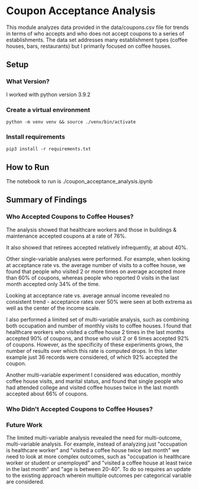 # Coupon Acceptance Analysis
This module analyzes data provided in the data/coupons.csv file for trends in terms of who accepts and who does not accept coupons to a series of establishments. The data set addresses many establishment types (coffee houses, bars, restaurants) but I primarily focused on coffee houses.

## Setup
### What Version?
I worked with python version 3.9.2

### Create a virtual environment  
```console
python -m venv venv && source ./venv/bin/activate
```

### Install requirements  
```console
pip3 install -r requirements.txt
```
## How to Run
The notebook to run is ./coupon_acceptance_analysis.ipynb

## Summary of Findings
### Who Accepted Coupons to Coffee Houses?
The analysis showed that healthcare workers and those in buildings & maintenance accepted coupons at a rate of 76%.

It also showed that retirees accepted relatively infrequently, at about 40%.

Other single-variable analyses were performed. For example, when looking at acceptance rate vs. the average number of visits to a coffee house, we found that people who visited 2 or more times on average accepted more than 60% of coupons, whereas people who reported 0 visits in the last month accepted only 34% of the time.

Looking at acceptance rate vs. average annual income revealed no consistent trend - acceptance rates over 50% were seen at both extrema as well as the center of the income scale.

I also performed a limited set of multi-variable analysis, such as combining both occupation and number of monthly visits to coffee houses. I found that healthcare workers who visited a coffee house 2 times in the last months accepted 90% of coupons, and those who visit 2 or 6 times accepted 92% of coupons. However, as the specificity of these experiments grows, the number of results over which this rate is computed drops. In this latter example just 36 records were considered, of which 92% accepted the coupon.

Another multi-variable experiment I considered was education, monthly coffee house visits, and marital status, and found that single people who had attended college and visited coffee houses twice in the last month accepted about 66% of coupons.

### Who Didn't Accepted Coupons to Coffee Houses?

### Future Work
The limited multi-variable analysis revealed the need for multi-outcome, multi-variable analysis. For example, instead of analyzing just "occupation is healthcare worker" and "visited a coffee house twice last month" we need to look at more complex outcomes, such as "occupation is healthcare worker or student or unemployed" and "visited a coffee house at least twice in the last month" and "age is between 20-40". To do so requires an update to the existing approach wherein multiple outcomes per categorical variable are considered.





